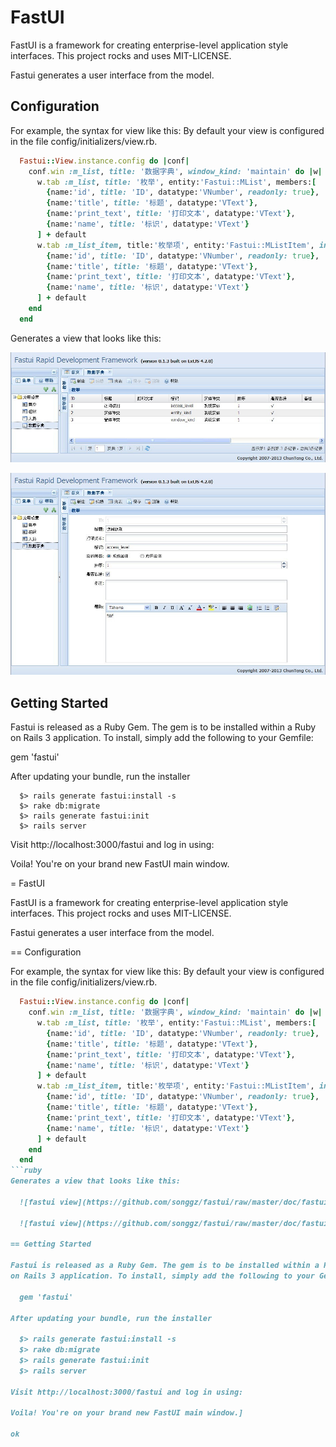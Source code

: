 # FastUI

FastUI is a framework for creating enterprise-level application style interfaces.
This project rocks and uses MIT-LICENSE.

Fastui generates a user interface from the model.

## Configuration

For example, the syntax for view like this:
By default your view is configured in the file config/initializers/view.rb.
```ruby
  Fastui::View.instance.config do |conf|
    conf.win :m_list, title: '数据字典', window_kind: 'maintain' do |w|
      w.tab :m_list, title: '枚举', entity:'Fastui::MList', members:[
        {name:'id', title: 'ID', datatype:'VNumber', readonly: true},
        {name:'title', title: '标题', datatype:'VText'},
        {name:'print_text', title: '打印文本', datatype:'VText'},
        {name:'name', title: '标识', datatype:'VText'}
      ] + default
      w.tab :m_list_item, title:'枚举项', entity:'Fastui::MListItem', included_tab_id: 'm_list', members:[
        {name:'id', title: 'ID', datatype:'VNumber', readonly: true},
        {name:'title', title: '标题', datatype:'VText'},
        {name:'print_text', title: '打印文本', datatype:'VText'},
        {name:'name', title: '标识', datatype:'VText'}
      ] + default
    end
  end
```

Generates a view that looks like this:

![Image Alt](https://github.com/songgz/fastui/raw/master/doc/fastui_grid.jpg)

![Image Alt](https://github.com/songgz/fastui/raw/master/doc/fastui_form.jpg)

## Getting Started

Fastui is released as a Ruby Gem. The gem is to be installed within a Ruby
on Rails 3 application. To install, simply add the following to your Gemfile:

  gem 'fastui'

After updating your bundle, run the installer
```shell
  $> rails generate fastui:install -s
  $> rake db:migrate
  $> rails generate fastui:init
  $> rails server
```
Visit http://localhost:3000/fastui and log in using:

Voila! You're on your brand new FastUI main window.






= FastUI

FastUI is a framework for creating enterprise-level application style interfaces.
This project rocks and uses MIT-LICENSE.

Fastui generates a user interface from the model.

== Configuration

For example, the syntax for view like this:
By default your view is configured in the file config/initializers/view.rb.
```ruby
  Fastui::View.instance.config do |conf|
    conf.win :m_list, title: '数据字典', window_kind: 'maintain' do |w|
      w.tab :m_list, title: '枚举', entity:'Fastui::MList', members:[
        {name:'id', title: 'ID', datatype:'VNumber', readonly: true},
        {name:'title', title: '标题', datatype:'VText'},
        {name:'print_text', title: '打印文本', datatype:'VText'},
        {name:'name', title: '标识', datatype:'VText'}
      ] + default
      w.tab :m_list_item, title:'枚举项', entity:'Fastui::MListItem', included_tab_id: 'm_list', members:[
        {name:'id', title: 'ID', datatype:'VNumber', readonly: true},
        {name:'title', title: '标题', datatype:'VText'},
        {name:'print_text', title: '打印文本', datatype:'VText'},
        {name:'name', title: '标识', datatype:'VText'}
      ] + default
    end
  end
```ruby
Generates a view that looks like this:

  ![fastui view](https://github.com/songgz/fastui/raw/master/doc/fastui_grid.jpg "fastui view")

  ![fastui view](https://github.com/songgz/fastui/raw/master/doc/fastui_form.jpg "fastui view")

== Getting Started

Fastui is released as a Ruby Gem. The gem is to be installed within a Ruby
on Rails 3 application. To install, simply add the following to your Gemfile:

  gem 'fastui'

After updating your bundle, run the installer

  $> rails generate fastui:install -s
  $> rake db:migrate
  $> rails generate fastui:init
  $> rails server

Visit http://localhost:3000/fastui and log in using:

Voila! You're on your brand new FastUI main window.]

ok
